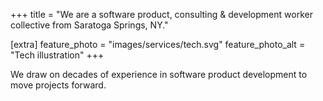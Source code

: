+++
title = "We are a software product, consulting & development worker collective from Saratoga Springs, NY."

[extra]
feature_photo = "images/services/tech.svg"
feature_photo_alt = "Tech illustration"
+++

We draw on decades of experience in software product development to move projects forward.
